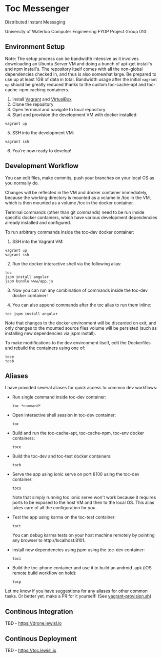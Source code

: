 # Toc Messenger
Distributed Instant Messaging

University of Waterloo Computer Engineering FYDP Project Group 010

## Environment Setup

Note: The setup process can be bandwidth intensive as it involves downloading an Ubuntu Server VM and doing a bunch of apt-get install's and npm install's. The repository itself comes with all the non-global dependencies checked in, and thus is also somewhat large. Be prepared to use up at least 1GB of data in total. Bandwidth usage after the initial `vagrant up` should be greatly reduced thanks to the custom toc-cache-apt and toc-cache-npm caching containers.

1. Install [Vagrant](https://www.vagrantup.com/) and [VirtualBox](https://www.virtualbox.org/)
2. Clone the repository
3. Open terminal and navigate to local repository
4. Start and provision the development VM with docker installed:
  ```
  vagrant up
  ```
  
5. SSH into the development VM:
  ```
  vagrant ssh
  ```
  
6. You're now ready to develop!

## Development Workflow

You can edit files, make commits, push your branches on your local OS as you normally do.

Changes will be reflected in the VM and docker container immediately, because the working directory is mounted as a volume in /toc in the VM, which is then mounted as a volume /toc in the docker container.

Terminal commands (other than git commands) need to be run inside specific docker containers, which have various development dependencies already installed and configured.

To run arbitrary commands inside the toc-dev docker container:

1. SSH into the Vagrant VM:
  ```
  vagrant up
  vagrant ssh
  ```

2. Run the docker interactive shell via the following alias:
  ```
  toc
  jspm install angular
  jspm bundle www/app.js
  ```

3. Now you can run any combination of commands inside the toc-dev docker container!

4. You can also append commands after the toc alias to run them inline:
  ```
  toc jspm install angular
  ```

Note that changes to the docker environment will be discarded on exit, and only changes to the mounted source files volume will be persisted (such as installing new dependencies via jspm install).

To make modifications to the dev environment itself, edit the Dockerfiles and rebuild the containers using one of:
  ```
  toce
  tocb
  ```

## Aliases

I have provided several aliases for quick access to common dev workflows:

- Run single command inside toc-dev container:
  ```
  toc *command*
  ```
  
- Open interactive shell session in toc-dev container:
  ```
  toc
  ```

- Build and run the toc-cache-apt, toc-cache-npm, toc-env docker containers:
  ```
  toce
  ```

- Build the toc-dev and toc-test docker containers:
  ```
  tocb
  ```

- Serve the app using ionic serve on port 8100 using the toc-dev container:
  ```
  tocs
  ```
  
  Note that simply running toc ionic serve won't work because it requires ports to be exposed to the host VM and then to the local OS. This alias takes care of all the configuration for you.
  
- Test the app using karma on the toc-test container:
  ```
  toct
  ```
  
  You can debug karma tests on your host machine remotely by pointing any browser to http://localhost:8101.

- Install new dependencies using jspm using the toc-dev container:
  ```
  toci
  ```

- Build the toc-phone container and use it to build an android .apk (iOS remote build workflow on hold):
  ```
  tocp
  ```

Let me know if you have suggestions for any aliases for other common tasks. Or better yet, make a PR for it yourself! (See [vagrant-provision.sh](https://github.com/lewisl9029/toc/blob/master/vagrant-provision.sh))

## Continous Integration

TBD - https://drone.lewisl.io

## Continous Deployment

TBD - https://toc.lewisl.io
